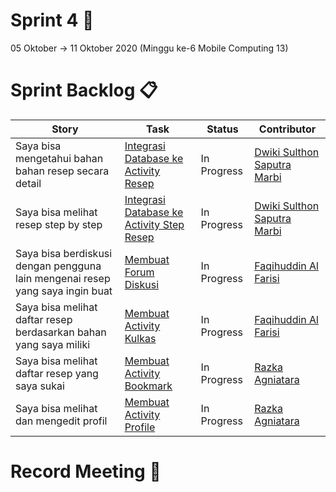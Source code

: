 # Sprint 4 :milky_way:
05 Oktober -> 11 Oktober 2020 (Minggu ke-6 Mobile Computing 13)

# Sprint Backlog :clipboard:
Story | Task | Status| Contributor
--- | --- | --- | --- 
Saya bisa mengetahui bahan bahan resep secara detail | [Integrasi Database ke Activity Resep](https://github.com/DNABigBoss/Mobcom/issues/18) | In Progress | [Dwiki Sulthon Saputra Marbi](https://github.com/DNABigBoss)
Saya bisa melihat resep step by step | [Integrasi Database ke Activity Step Resep](https://github.com/DNABigBoss/Mobcom/issues/19) | In Progress | [Dwiki Sulthon Saputra Marbi](https://github.com/DNABigBoss)
Saya bisa berdiskusi dengan pengguna lain mengenai resep yang saya ingin buat | [Membuat Forum Diskusi](https://github.com/DNABigBoss/Mobcom/issues/16) | In Progress | [Faqihuddin Al Farisi](https://github.com/falfisme)
Saya bisa melihat daftar resep berdasarkan bahan yang saya miliki | [Membuat Activity Kulkas](https://github.com/DNABigBoss/Mobcom/issues/17) | In Progress | [Faqihuddin Al Farisi](https://github.com/falfisme)
Saya bisa melihat daftar resep yang saya sukai | [Membuat Activity Bookmark](https://github.com/DNABigBoss/Mobcom/issues/14) | In Progress | [Razka Agniatara](https://github.com/Razka173)
Saya bisa melihat dan mengedit profil | [Membuat Activity Profile](https://github.com/DNABigBoss/Mobcom/issues/15) | In Progress | [Razka Agniatara](https://github.com/Razka173)

# Record Meeting :movie_camera:
